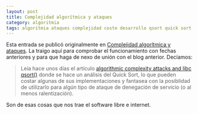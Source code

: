 ```yaml
---
layout: post
title: Complejidad algorítmica y ataques
category: algoritmia
tags: algoritmia ataques complejidad coste desarrollo qsort quick sort
---
```


Esta entrada se publicó originalmente en [Complejidad algorítmica y ataques](http://mbpfernand0.wordpress.com/2014/11/06/complejidad-algoritmica-y-ataques/). La traigo aquí para comprobar el funcionamiento con fechas anteriores y para que haga de nexo de unión con el blog anterior. Decíamos:

> Leía hace unos días el artículo [algorithmic complexity attacks and libc qsort()](http://calmerthanyouare.org/2014/06/11/algorithmic-complexity-attacks-and-libc-qsort.html) donde se hace un análisis del Quick Sort, lo que pueden costar algunas de sus implementaciones y fantasea con la posiblidad de utilizarlo para algún tipo de ataque de denegación de servicio (o al menos ralentización).

Son de esas cosas que nos trae el software libre e internet.

